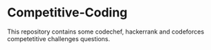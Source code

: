 # Competitive-Coding
This repository contains some codechef, hackerrank and codeforces competetitive challenges questions.
